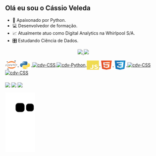  ## Olá eu sou o Cássio Veleda
 
 - 🐍 Apaixonado por Python.
 - 💻 Desenvolvedor de formação. 
 - 📈 Atualmente atuo como Digital Analytics na Whirlpool S/A.
 - 🎛 Estudando Ciência de Dados.

<div align="center">
  <a href="https://github.com/veledadc">
  <img height="180em" src="https://github-readme-stats.vercel.app/api?username=veledadc&show_icons=true&theme=dark&include_all_commits=true&count_private=true"/>
  <img height="180em" src="https://github-readme-stats.vercel.app/api/top-langs/?username=veledadc&layout=compact&langs_count=7&theme=dark"/>
</div>
 
<div style="display: inline_block"><br>
 <img align="center" alt="cdv-Jupyter" height="30" width="40" src="https://raw.githubusercontent.com/devicons/devicon/master/icons/jupyter/jupyter-original-wordmark.svg">         
 <img align="center" alt="cdv-Python" height="30" width="40" src="https://raw.githubusercontent.com/devicons/devicon/master/icons/python/python-original.svg">
 <img align="center" alt="cdv-CSS" height="30" width="40" src="https://cdn.jsdelivr.net/gh/devicons/devicon/icons/r/r-original.svg">
 <img align="center" alt="cdv-Python" height="30" width="40" src="https://cdn.jsdelivr.net/gh/devicons/devicon/icons/googlecloud/googlecloud-original.svg"> 
 <img align="center" alt="cdv-Js" height="30" width="40" src="https://raw.githubusercontent.com/devicons/devicon/master/icons/javascript/javascript-plain.svg">
 <img align="center" alt="cdv-HTML" height="30" width="40" src="https://raw.githubusercontent.com/devicons/devicon/master/icons/html5/html5-original.svg">
 <img align="center" alt="cdv-CSS" height="30" width="40" src="https://raw.githubusercontent.com/devicons/devicon/master/icons/css3/css3-original.svg">
 <img align="center" alt="cdv-CSS" height="30" width="40" src="https://cdn.jsdelivr.net/gh/devicons/devicon/icons/sqlite/sqlite-original.svg">
 <img align="center" alt="cdv-CSS" height="30" width="40" src="https://cdn.jsdelivr.net/gh/devicons/devicon/icons/mysql/mysql-plain-wordmark.svg">         
</div>
  
  ###
 
<div>
 <a href = "mailto:cassio.veleda93@gmail.com"><img src="https://img.shields.io/badge/-Gmail-%23333?style=for-the-badge&logo=gmail&logoColor=white" target="_blank"></a>
  <a href="https://www.linkedin.com/in/c%C3%A1ssio-v-41605aba" target="_blank"><img src="https://img.shields.io/badge/-LinkedIn-%230077B5?style=for-the-badge&logo=linkedin&logoColor=white" target="_blank"></a> 
  <a href="https://medium.com/@cassio-veleda" target="_blank"><img src="https://img.shields.io/badge/Medium-12100E?style=for-the-badge&logo=medium&logoColor=white" target="_blank"></a>  
 
   ![Snake animation](https://github.com/veledadc/veledadc/blob/output/github-contribution-grid-snake.svg)
 
</div>
</div>

